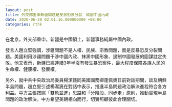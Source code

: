 ```yaml
---
layout: post
title: 外交部重申新疆問題是反暴恐反分裂　純屬中國內政
date: 2020-06-20 02:01:16.000000000 +08:00
categories: rthk
---
```


在北京，外交部重申，新疆是中國領土，新疆事務純屬中國內政。

發言人趙立堅強調，涉疆問題不是人權、民族、宗教問題，而是反暴恐反分裂問題。美國利用涉疆問題干涉中國內政、抹黑中國形象、遏制中國發展的圖謀註定失敗。他又表示，新疆已經連續3年半沒有發生暴恐案件，最大程度保障各族人民的生命權、健康權、發展權。

另外，就中共中央政治局委員楊潔篪同美國國務卿蓬佩奧日前對話期間，談及朝鮮半島問題，趙立堅引述楊潔篪在對話中表示，推進半島問題政治解決進程符合各方利益。中方主張按照「雙軌並進」思路和「分階段、同步走」原則，推動實現半島問題的政治解決。中方希望美朝相向而行，切實照顧彼此合理關切。
